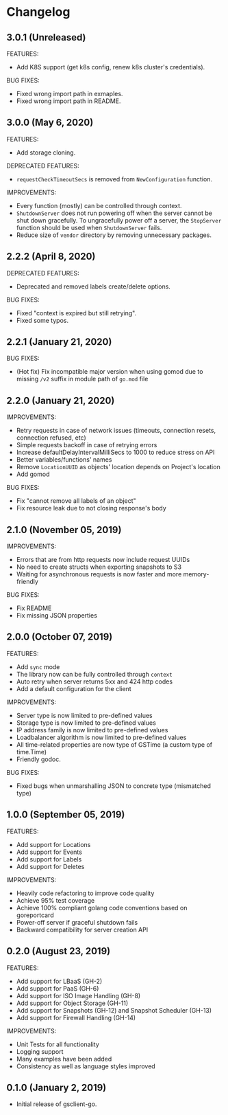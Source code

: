 # Changelog

## 3.0.1 (Unreleased)

FEATURES:
* Add K8S support (get k8s config, renew k8s cluster's credentials).

BUG FIXES:
* Fixed wrong import path in exmaples.
* Fixed wrong import path in README.

## 3.0.0 (May 6, 2020)

FEATURES:
* Add storage cloning.

DEPRECATED FEATURES:
* `requestCheckTimeoutSecs` is removed from `NewConfiguration` function.

IMPROVEMENTS:
* Every function (mostly) can be controlled through context.
* `ShutdownServer` does not run powering off when the server cannot be shut down gracefully. To ungracefully power off a server, the `StopServer` function should be used when `ShutdownServer` fails.
* Reduce size of `vendor` directory by removing unnecessary packages.

## 2.2.2 (April 8, 2020)

DEPRECATED FEATURES:
* Deprecated and removed labels create/delete options.

BUG FIXES:
* Fixed "context is expired but still retrying".
* Fixed some typos.

## 2.2.1 (January 21, 2020)

BUG FIXES:
* (Hot fix) Fix incompatible major version when using gomod due to missing `/v2` suffix in module path of `go.mod` file

## 2.2.0 (January 21, 2020)

IMPROVEMENTS:
* Retry requests in case of network issues (timeouts, connection resets, connection refused, etc)
* Simple requests backoff in case of retrying errors
* Increase defaultDelayIntervalMilliSecs to 1000 to reduce stress on API
* Better variables/functions' names
* Remove `LocationUUID` as objects' location depends on Project's location
* Add gomod

BUG FIXES:
* Fix "cannot remove all labels of an object"
* Fix resource leak due to not closing response's body

## 2.1.0 (November 05, 2019)

IMPROVEMENTS:
* Errors that are from http requests now include request UUIDs
* No need to create structs when exporting snapshots to S3
* Waiting for asynchronous requests is now faster and more memory-friendly

BUG FIXES:
* Fix README
* Fix missing JSON properties

## 2.0.0 (October 07, 2019)

FEATURES:
* Add `sync` mode
* The library now can be fully controlled through `context`
* Auto retry when server returns 5xx and 424 http codes
* Add a default configuration for the client

IMPROVEMENTS:
* Server type is now limited to pre-defined values
* Storage type is now limited to pre-defined values
* IP address family is now limited to pre-defined values
* Loadbalancer algorithm is now limited to pre-defined values
* All time-related properties are now type of GSTime (a custom type of time.Time)
* Friendly godoc.

BUG FIXES:
* Fixed bugs when unmarshalling JSON to concrete type (mismatched type)

## 1.0.0 (September 05, 2019)

FEATURES:
* Add support for Locations
* Add support for Events
* Add support for Labels
* Add support for Deletes

IMPROVEMENTS:
* Heavily code refactoring to improve code quality
* Achieve 95% test coverage
* Achieve 100% compliant golang code conventions based on goreportcard
* Power-off server if graceful shutdown fails
* Backward compatibility for server creation API

## 0.2.0 (August 23, 2019)

FEATURES:

* Add support for LBaaS (GH-2)
* Add support for PaaS (GH-6)
* Add support for ISO Image Handling (GH-8)
* Add support for Object Storage (GH-11)
* Add support for Snapshots (GH-12) and Snapshot Scheduler (GH-13)
* Add support for Firewall Handling (GH-14)

IMPROVEMENTS:

* Unit Tests for all functionality
* Logging support
* Many examples have been added
* Consistency as well as language styles improved

## 0.1.0 (January 2, 2019)

- Initial release of gsclient-go.
